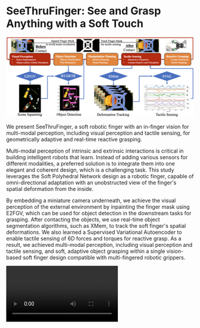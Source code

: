# SeeThruFinger: See and Grasp Anything with a Soft Touch
![fig-PaperOverview](./tools/fig-PaperOverview.png)

We present SeeThruFinger, a soft robotic finger with an in-finger vision for multi-modal perception, including visual perception and tactile sensing, for geometrically adaptive and real-time reactive grasping. 

Multi-modal perception of intrinsic and extrinsic interactions is critical in building intelligent robots that learn. Instead of adding various sensors for different modalities, a preferred solution is to integrate them into one elegant and coherent design, which is a challenging task. This study leverages the Soft Polyhedral Network design as a robotic finger, capable of omni-directional adaptation with an unobstructed view of the finger's spatial deformation from the inside. 

By embedding a miniature camera underneath, we achieve the visual perception of the external environment by inpainting the finger mask using E2FGV, which can be used for object detection in the downstream tasks for grasping. After contacting the objects, we use real-time object segmentation algorithms, such as XMem, to track the soft finger's spatial deformations. We also learned a Supervised Variational Autoencoder to enable tactile sensing of 6D forces and torques for reactive grasp. As a result, we achieved multi-modal perception, including visual perception and tactile sensing, and soft, adaptive object grasping within a single vision-based soft finger design compatible with multi-fingered robotic grippers.

![video](./tools/230608-SupplementaryMaterials.mp4)
